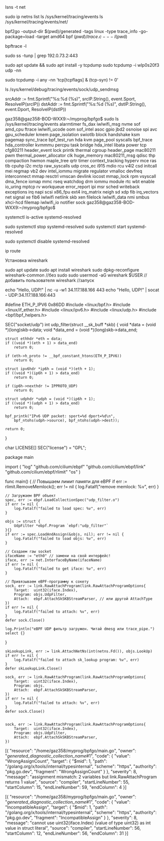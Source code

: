 lsns -t net


sudo ip netns list
ls /sys/kernel/tracing/events
ls /sys/kernel/tracing/events/net/




bpf2go -output-dir $(pwd)/generated -tags linux -type trace_info -go-package=load -target amd64 bpf $(pwd)/trace.c -- -I$(pwd)

bpftrace -l

sudo ss -tunp | grep 192.0.73.2:443


sudo apt update && sudo apt install -y tcpdump
sudo tcpdump -i wlp0s20f3 udp -nn

sudo tcpdump -i any -nn 'tcp[tcpflags] & (tcp-syn) != 0'

ls /sys/kernel/debug/tracing/events/sock/udp_sendmsg


srcAddr := fmt.Sprintf("%s:%d (%s)", srcIP.String(), event.Sport, ResolveIP(srcIP))
dstAddr := fmt.Sprintf("%s:%d (%s)", dstIP.String(), event.Dport, ResolveIP(dstIP))


gaz358@gaz358-BOD-WXX9:~/myprog/bpfgo$ sudo ls /sys/kernel/tracing/events
alarmtimer        fs_dax          iwlwifi_msg    nvme            sof
amd_cpu           ftrace          iwlwifi_ucode  oom             sof_intel
asoc              gpio            jbd2           osnoise         spi
avc               gpu_scheduler   kmem           page_isolation  swiotlb
block             handshake       ksm            pagemap         sync_trace
bpf_test_run      hda             kvm            page_pool       syscalls
bpf_trace         hda_controller  kvmmmu         percpu          task
bridge            hda_intel       libata         power           tcp
cfg80211          header_event    lock           printk          thermal
cgroup            header_page     mac80211       pwm             thermal_power_allocator
clk               huge_memory     mac80211_msg   qdisc           thp
compaction        hwmon           maple_tree     qrtr            timer
context_tracking  hyperv          mce            ras             tlb
cpuhp             i2c             mctp           raw_syscalls    udp
cros_ec           i915            mdio           rcu             v4l2
csd               initcall        mei            regmap          vb2
dev               intel_iommu     migrate        regulator       vmalloc
devfreq           interconnect    mmap           resctrl         vmscan
devlink           iocost          mmap_lock      rpm             vsyscall
dma_fence         iomap           mmc            rseq            watchdog
drm               iommu           module         rtc             wbt
enable            io_uring        mptcp          rv              workqueue
error_report      ipi             msr            sched           writeback
exceptions        irq             napi           scsi            x86_fpu
ext4              irq_matrix      neigh          sd              xdp
fib               irq_vectors     net            signal          xe
fib6              iwlwifi         netlink        skb             xen
filelock          iwlwifi_data    nmi            smbus           xhci-hcd
filemap           iwlwifi_io      notifier       sock
gaz358@gaz358-BOD-WXX9:~/myprog/bpfgo$ 


systemctl is-active systemd-resolved

sudo systemctl stop systemd-resolved
sudo systemctl start systemd-resolved

sudo systemctl disable systemd-resolved

ip route

Установка wireshark

sudo apt update
sudo apt install wireshark
sudo dpkg-reconfigure wireshark-common //без sudo
sudo usermod -aG wireshark $USER //добавить пользователя
wireshark //запуск

echo "Hello, UDP!" | nc -u -w1 34.117.188.166 443
echo "Hello, UDP!" | socat - UDP:34.117.188.166:443


#define ETH_P_IPV6 0x86DD
#include <linux/bpf.h>
#include <linux/if_ether.h>
#include <linux/ipv6.h>
#include <linux/udp.h>
#include <bpf/bpf_helpers.h>

SEC("socket/udp")
int udp_filter(struct __sk_buff *skb) {
    void *data = (void *)(long)skb->data;
    void *data_end = (void *)(long)skb->data_end;

    struct ethhdr *eth = data;
    if ((void *)(eth + 1) > data_end)
        return 0;

    if (eth->h_proto != __bpf_constant_htons(ETH_P_IPV6))
        return 0;

    struct ipv6hdr *ip6h = (void *)(eth + 1);
    if ((void *)(ip6h + 1) > data_end)
        return 0;

    if (ip6h->nexthdr != IPPROTO_UDP)
        return 0;

    struct udphdr *udph = (void *)(ip6h + 1);
    if ((void *)(udph + 1) > data_end)
        return 0;

    bpf_printk("IPv6 UDP packet: sport=%d dport=%d\n", 
        bpf_ntohs(udph->source), bpf_ntohs(udph->dest));

    return 0;
}

char LICENSE[] SEC("license") = "GPL";


package main

import (
	"log"
	"github.com/cilium/ebpf"
	"github.com/cilium/ebpf/link"
	"github.com/cilium/ebpf/rlimit"
	"os"
)

func main() {
	// Повышаем лимит памяти для eBPF
	if err := rlimit.RemoveMemlock(); err != nil {
		log.Fatalf("remove memlock: %v", err)
	}

	// Загружаем BPF объект
	spec, err := ebpf.LoadCollectionSpec("udp_filter.o")
	if err != nil {
		log.Fatalf("failed to load spec: %v", err)
	}

	objs := struct {
		UdpFilter *ebpf.Program `ebpf:"udp_filter"`
	}{}
	if err := spec.LoadAndAssign(&objs, nil); err != nil {
		log.Fatalf("failed to load objs: %v", err)
	}

	// Создаем raw socket
	ifaceName := "eth0" // замени на свой интерфейс!
	iface, err := net.InterfaceByName(ifaceName)
	if err != nil {
		log.Fatalf("failed to get iface: %v", err)
	}

	// Привязываем eBPF-программу к сокету
	sock, err := link.RawAttachProgram(link.RawAttachProgramOptions{
		Target:  uint32(iface.Index),
		Program: objs.UdpFilter,
		Attach:  ebpf.AttachSkSKBStreamParser, // или другой AttachType
	})
	if err != nil {
		log.Fatalf("failed to attach: %v", err)
	}
	defer sock.Close()

	log.Println("eBPF UDP фильтр загружен. Читай dmesg или trace_pipe.")
	select {}
}


	skLookupLink, err := link.AttachNetNs(int(netns.Fd()), objs.LookUp)
	if err != nil {
		log.Fatalf("failed to attach sk_lookup program: %v", err)
	}
	defer skLookupLink.Close()

 	sock, err := link.RawAttachProgram(link.RawAttachProgramOptions{
		Target:  uint32(iface.Index),
		Program: objs.
		Attach:  ebpf.AttachSkSKBStreamParser,
	})
	if err != nil {
		log.Fatalf("failed to attach: %v", err)
	}
	defer sock.Close()


	sock, err := link.RawAttachProgram(link.RawAttachProgramOptions{
		Target:  uint32(iface.Index),
		Program: objs.UdpFilter,
		Attach:  ebpf.AttachSkSKBStreamParser,
	})


 

[{
	"resource": "/home/gaz358/myprog/bpfgo/main.go",
	"owner": "_generated_diagnostic_collection_name_#1",
	"code": {
		"value": "WrongAssignCount",
		"target": {
			"$mid": 1,
			"path": "/golang.org/x/tools/internal/typesinternal",
			"scheme": "https",
			"authority": "pkg.go.dev",
			"fragment": "WrongAssignCount"
		}
	},
	"severity": 8,
	"message": "assignment mismatch: 2 variables but link.RawAttachProgram returns 1 value",
	"source": "compiler",
	"startLineNumber": 55,
	"startColumn": 15,
	"endLineNumber": 59,
	"endColumn": 4
}]

[{
	"resource": "/home/gaz358/myprog/bpfgo/main.go",
	"owner": "_generated_diagnostic_collection_name_#1",
	"code": {
		"value": "IncompatibleAssign",
		"target": {
			"$mid": 1,
			"path": "/golang.org/x/tools/internal/typesinternal",
			"scheme": "https",
			"authority": "pkg.go.dev",
			"fragment": "IncompatibleAssign"
		}
	},
	"severity": 8,
	"message": "cannot use uint32(iface.Index) (value of type uint32) as int value in struct literal",
	"source": "compiler",
	"startLineNumber": 56,
	"startColumn": 12,
	"endLineNumber": 56,
	"endColumn": 31
}]




